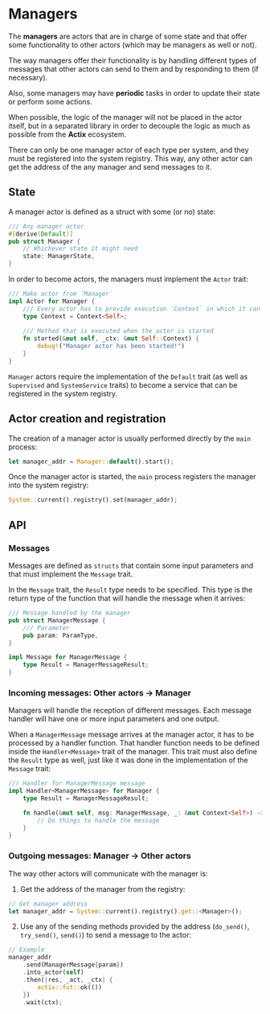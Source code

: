 # Managers

The __managers__ are actors that are in charge of some state and that offer some functionality to
other actors (which may be managers as well or not).

The way managers offer their functionality is by handling different types of messages that other
actors can send to them and by responding to them (if necessary).

Also, some managers may have __periodic__ tasks in order to update their state or perform some
actions.

When possible, the logic of the manager will not be placed in the actor itself, but in a separated
library in order to decouple the logic as much as possible from the __Actix__ ecosystem.

There can only be one manager actor of each type per system, and they must be registered into the
system registry. This way, any other actor can get the address of the any manager and send messages
to it.

## State

A manager actor is defined as a struct with some (or no) state:

```rust
/// Any manager actor
#[derive(Default)]
pub struct Manager {
    // Whichever state it might need
    state: ManagerState,
}
```

In order to become actors, the managers must implement the `Actor` trait:

```rust
/// Make actor from `Manager`
impl Actor for Manager {
    /// Every actor has to provide execution `Context` in which it can run.
    type Context = Context<Self>;
    
    /// Method that is executed when the actor is started
    fn started(&mut self, _ctx: &mut Self::Context) {
        debug!("Manager actor has been started!")
    }
}
```

`Manager` actors require the implementation of the `Default` trait (as well as `Supervised` and
`SystemService` traits) to become a service that can be registered in the system registry.


## Actor creation and registration

The creation of a manager actor is usually performed directly by the `main` process:

```rust
let manager_addr = Manager::default().start();
```

Once the manager actor is started, the `main` process registers the manager into the system registry:

```rust
System::current().registry().set(manager_addr);
```

## API

### Messages

Messages are defined as `structs` that contain some input parameters and that must implement the
`Message` trait.

In the `Message` trait, the `Result` type needs to be specified. This type is the return type of the
function that will handle the message when it arrives:

```rust 
/// Message handled by the manager 
pub struct ManagerMessage {
    /// Parameter 
    pub param: ParamType,
}

impl Message for ManagerMessage {
    type Result = ManagerMessageResult;
}
```

### Incoming messages: Other actors -> Manager

Managers will handle the reception of different messages. Each message handler will have one
or more input parameters and one output.

When a `ManagerMessage` message arrives at the manager actor, it has to be processed by a handler
function. That handler function needs to be defined inside the `Handler<Message>` trait of the
manager. This trait must also define the `Result` type as well, just like it was done in the
implementation of the `Message` trait:

```rust
/// Handler for ManagerMessage message
impl Handler<ManagerMessage> for Manager {
    type Result = ManagerMessageResult;

    fn handle(&mut self, msg: ManagerMessage, _: &mut Context<Self>) -> Self::Result {
        // Do things to handle the message 
    }
}
```

### Outgoing messages: Manager -> Other actors

The way other actors will communicate with the manager is:

1. Get the address of the manager from the registry:
```rust
// Get manager address
let manager_addr = System::current().registry().get::<Manager>();
```

2. Use any of the sending methods provided by the address (`do_send()`, `try_send()`, `send()`) to
send a message to the actor:
```rust
// Example 
manager_addr
    .send(ManagerMessage{param})
    .into_actor(self)
    .then(|res, _act, _ctx| {
        actix::fut::ok(())
    })
    .wait(ctx);
```
